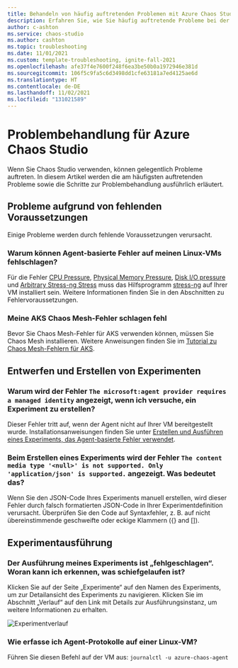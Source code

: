 ```yaml
---
title: Behandeln von häufig auftretenden Problemen mit Azure Chaos Studio
description: Erfahren Sie, wie Sie häufig auftretende Probleme bei der Nutzung von Azure Chaos Studio beheben.
author: c-ashton
ms.service: chaos-studio
ms.author: cashton
ms.topic: troubleshooting
ms.date: 11/01/2021
ms.custom: template-troubleshooting, ignite-fall-2021
ms.openlocfilehash: afe37f4e7600f248f6ea3be50b0a1972946e381d
ms.sourcegitcommit: 106f5c9fa5c6d3498dd1cfe63181a7ed4125ae6d
ms.translationtype: HT
ms.contentlocale: de-DE
ms.lasthandoff: 11/02/2021
ms.locfileid: "131021589"
---
```

# <a name="azure-chaos-studio-troubleshooting"></a>Problembehandlung für Azure Chaos Studio

Wenn Sie Chaos Studio verwenden, können gelegentlich Probleme auftreten. In diesem Artikel werden die am häufigsten auftretenden Probleme sowie die Schritte zur Problembehandlung ausführlich erläutert.

## <a name="issues-due-to-prerequisites"></a>Probleme aufgrund von fehlenden Voraussetzungen

Einige Probleme werden durch fehlende Voraussetzungen verursacht. 

### <a name="why-do-agent-based-faults-fail-on-my-linux-virtual-machines"></a>Warum können Agent-basierte Fehler auf meinen Linux-VMs fehlschlagen?

Für die Fehler [CPU Pressure](chaos-studio-fault-library.md#cpu-pressure), [Physical Memory Pressure](chaos-studio-fault-library.md#physical-memory-pressure), [Disk I/O pressure](chaos-studio-fault-library.md#disk-io-pressure-linux) und [Arbitrary Stress-ng Stress](chaos-studio-fault-library.md#arbitrary-stress-ng-stress) muss das Hilfsprogramm [stress-ng](https://wiki.ubuntu.com/Kernel/Reference/stress-ng) auf Ihrer VM installiert sein. Weitere Informationen finden Sie in den Abschnitten zu Fehlervoraussetzungen.

### <a name="my-aks-chaos-mesh-faults-are-failing"></a>Meine AKS Chaos Mesh-Fehler schlagen fehl

Bevor Sie Chaos Mesh-Fehler für AKS verwenden können, müssen Sie Chaos Mesh installieren. Weitere Anweisungen finden Sie im [Tutorial zu Chaos Mesh-Fehlern für AKS](chaos-studio-tutorial-aks.md#set-up-chaos-mesh-on-your-aks-cluster).

## <a name="experiment-design-and-creation"></a>Entwerfen und Erstellen von Experimenten

### <a name="why-do-i-get-the-error-the-microsoftagent-provider-requires-a-managed-identity-when-i-try-to-create-an-experiment"></a>Warum wird der Fehler `The microsoft:agent provider requires a managed identity` angezeigt, wenn ich versuche, ein Experiment zu erstellen? 

Dieser Fehler tritt auf, wenn der Agent nicht auf Ihrer VM bereitgestellt wurde. Installationsanweisungen finden Sie unter [Erstellen und Ausführen eines Experiments, das Agent-basierte Fehler verwendet](chaos-studio-tutorial-agent-based.md).

### <a name="when-creating-an-experiment-i-get-the-error-the-content-media-type-null-is-not-supported-only-applicationjson-is-supported-what-does-this-mean"></a>Beim Erstellen eines Experiments wird der Fehler `The content media type '<null>' is not supported. Only 'application/json' is supported.` angezeigt. Was bedeutet das?

Wenn Sie den JSON-Code Ihres Experiments manuell erstellen, wird dieser Fehler durch falsch formatierten JSON-Code in Ihrer Experimentdefinition verursacht. Überprüfen Sie den Code auf Syntaxfehler, z. B. auf nicht übereinstimmende geschweifte oder eckige Klammern ({} and \[\]).

## <a name="experiment-execution"></a>Experimentausführung

### <a name="the-execution-status-of-my-experiment-is-failed-how-do-i-determine-what-went-wrong"></a>Der Ausführung meines Experiments ist „fehlgeschlagen“. Woran kann ich erkennen, was schiefgelaufen ist?

Klicken Sie auf der Seite „Experimente“ auf den Namen des Experiments, um zur Detailansicht des Experiments zu navigieren. Klicken Sie im Abschnitt „Verlauf“ auf den Link mit Details zur Ausführungsinstanz, um weitere Informationen zu erhalten.

![Experimentverlauf](images/run-experiment-history.png)

### <a name="how-do-i-collect-agent-logs-on-a-linux-virtual-machine"></a>Wie erfasse ich Agent-Protokolle auf einer Linux-VM?

Führen Sie diesen Befehl auf der VM aus: `journalctl -u azure-chaos-agent`
